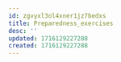 ```yaml
---
id: zgvyxl3ol4xner1jz7bedxs
title: Preparedness_exercises
desc: ''
updated: 1716129227288
created: 1716129227288
---
```

